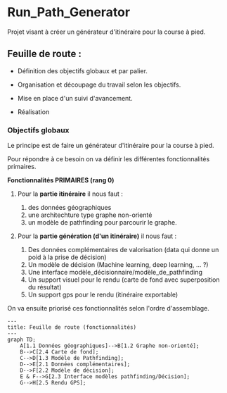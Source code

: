 # Run_Path_Generator
Projet visant à créer un générateur d'itinéraire pour la course à pied.

## Feuille de route :

* Définition des objectifs globaux et par palier.

* Organisation et découpage du travail selon les objectifs.

* Mise en place d'un suivi d'avancement.

* Réalisation


### Objectifs globaux
Le principe est de faire un générateur d'itinéraire pour la course à pied.

Pour répondre à ce besoin on va définir les différentes fonctionnalités primaires.

**Fonctionnalités PRIMAIRES (rang 0)**
1. Pour la **partie itinéraire** il nous faut :
   1. des données géographiques
   2. une architechture type graphe non-orienté
   3. un modèle de pathfinding pour parcourir le graphe.

2. Pour la **partie génération (d'un itinéraire)** il nous faut :
   1. Des données complémentaires de valorisation (data qui donne un poid à la prise de décision)
   2. Un modèle de décision (Machine learning, deep learning, ... ?)
   3. Une interface modèle_décisionnaire/modèle_de_pathfinding
   4. Un support visuel pour le rendu (carte de fond avec superposition du résultat)
   5. Un support gps pour le rendu (itinéraire exportable)
  
On va ensuite priorisé ces fonctionnalités selon l'ordre d'assemblage.
```mermaid
---
title: Feuille de route (fonctionnalités)
---
graph TD;
    A[1.1 Données géographiques]-->B[1.2 Graphe non-orienté];
    B-->C[2.4 Carte de fond];
    C-->D[1.3 Modèle de Pathfinding];
    D-->E[2.1 Données complémentaires];
    D-->F[2.2 Modèle de décision];
    E & F-->G[2.3 Interface modèles pathfinding/Décision];
    G-->H[2.5 Rendu GPS];
```


